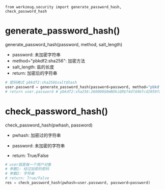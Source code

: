 `from werkzeug.security import generate_password_hash, check_password_hash`

# generate_password_hash()

generate_password_hash(password, method, salt_length)   

- password: 未加密字符串
- method="pbkdf2:sha256": 加密方法
- salt_length: 盐的长度
- return: 加密后的字符串

```python
# 密码格式 pbkdf2:sha256$salt$hash
user.password = generate_password_hash(password=password, method="pbkdf2:sha256", salt_length=8)
# return user.password # pbkdf2:sha256:260000$0mNOkiQR$f4d7d4bfcd2059faec0a0b4274470b73981b471e40f94adba841dcf6203fd7dd
```



# check_password_hash()

check_password_hash(pwhash, password)

- pwhash: 加密过的字符串

- password: 未加密的字符串
- return: True/False

```python
# user就是每一个用户对象
# 参数1: 经过加密的密码
# 参数2: 字符串
# return: True/False
res = check_password_hash(pwhash=user.password, password=password)
```

